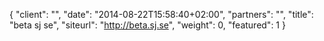 {
   "client": "",
   "date": "2014-08-22T15:58:40+02:00",
   "partners": "",
   "title": "beta sj se",
   "siteurl": "http://beta.sj.se",
   "weight": 0,
   "featured": 1
}

